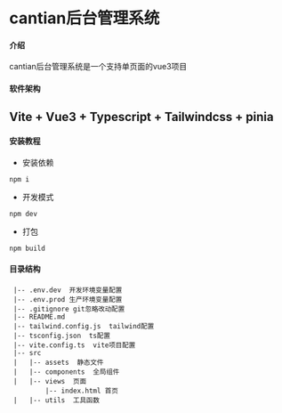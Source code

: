 # cantian后台管理系统

#### 介绍
cantian后台管理系统是一个支持单页面的vue3项目

#### 软件架构
## Vite + Vue3 + Typescript + Tailwindcss + pinia


#### 安装教程

- 安装依赖
```
npm i
```

- 开发模式

```
npm dev
```

- 打包
```
npm build
```

#### 目录结构

```
 |-- .env.dev  开发环境变量配置
 |-- .env.prod 生产环境变量配置
 |-- .gitignore git忽略改动配置
 |-- README.md
 |-- tailwind.config.js  tailwind配置
 |-- tsconfig.json  ts配置
 |-- vite.config.ts  vite项目配置
 |-- src
 |   |-- assets  静态文件
 |   |-- components  全局组件
 |   |-- views  页面
         |-- index.html 首页
 |   |-- utils  工具函数
```